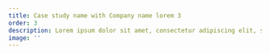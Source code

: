 ```yaml
---
title: Case study name with Company name lorem 3
order: 3
description: Lorem ipsum dolor sit amet, consectetur adipiscing elit, sed do eiusmod tempor incididunt ut labore et dolore magna quisque non tellus orci.
image: ''
---
```

